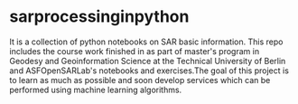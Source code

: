 # sarprocessinginpython
It is a collection of python notebooks on SAR basic information. This repo includes the course work finished in as part of master's program in Geodesy and Geoinformation Science at the Technical University of Berlin and ASFOpenSARLab's notebooks and exercises.The goal of this project is to learn as much as possible and soon develop services which can be performed using machine learning algorithms. 

